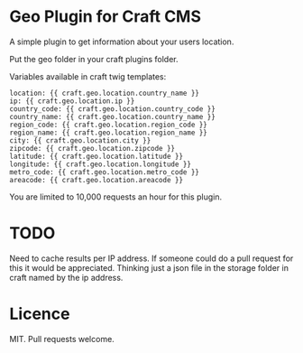 # Geo Plugin for Craft CMS

A simple plugin to get information about your users location.

Put the geo folder in your craft plugins folder.

Variables available in craft twig templates:

```
location: {{ craft.geo.location.country_name }}
ip: {{ craft.geo.location.ip }}
country_code: {{ craft.geo.location.country_code }}
country_name: {{ craft.geo.location.country_name }}
region_code: {{ craft.geo.location.region_code }}
region_name: {{ craft.geo.location.region_name }}
city: {{ craft.geo.location.city }}
zipcode: {{ craft.geo.location.zipcode }}
latitude: {{ craft.geo.location.latitude }}
longitude: {{ craft.geo.location.longitude }}
metro_code: {{ craft.geo.location.metro_code }}
areacode: {{ craft.geo.location.areacode }}
```

You are limited to 10,000 requests an hour for this plugin.

# TODO

Need to cache results per IP address. If someone could do a pull request for
this it would be appreciated. Thinking just a json file in the storage folder
in craft named by the ip address.

# Licence
MIT.
Pull requests welcome.